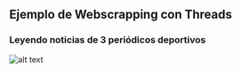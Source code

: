 ## Ejemplo de Webscrapping con Threads
### Leyendo noticias de 3 periódicos deportivos

![alt text](https://github.com/DavidContrerasICAI/javaCourseExamples/tree/master/11c2.webscrappingUI/lectorNoticias.jpg)
